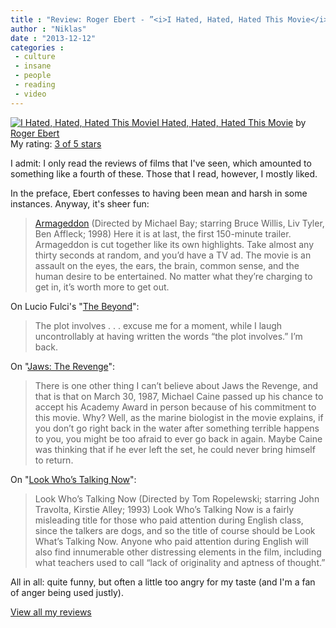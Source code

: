 ```yaml
---
title : "Review: Roger Ebert - ”<i>I Hated, Hated, Hated This Movie</i>”"
author : "Niklas"
date : "2013-12-12"
categories : 
 - culture
 - insane
 - people
 - reading
 - video
---
```


[![I Hated, Hated, Hated This Movie](https://d202m5krfqbpi5.cloudfront.net/books/1328041388m/23569.jpg)](https://www.goodreads.com/book/show/23569.I_Hated_Hated_Hated_This_Movie)[I Hated, Hated, Hated This Movie](https://www.goodreads.com/book/show/23569.I_Hated_Hated_Hated_This_Movie) by [Roger Ebert](https://www.goodreads.com/author/show/13300.Roger_Ebert)  
My rating: [3 of 5 stars](https://www.goodreads.com/review/show/777915531)  
  
I admit: I only read the reviews of films that I've seen, which amounted to something like a fourth of these. Those that I read, however, I mostly liked.  
  
In the preface, Ebert confesses to having been mean and harsh in some instances. Anyway, it's sheer fun:  
  

> [Armageddon](https://en.wikipedia.org/wiki/Armageddon_(1998_film)) (Directed by Michael Bay; starring Bruce Willis, Liv Tyler, Ben Affleck; 1998) Here it is at last, the first 150-minute trailer. Armageddon is cut together like its own highlights. Take almost any thirty seconds at random, and you’d have a TV ad. The movie is an assault on the eyes, the ears, the brain, common sense, and the human desire to be entertained. No matter what they’re charging to get in, it’s worth more to get out.

  
  
On Lucio Fulci's "[The Beyond](https://en.wikipedia.org/wiki/The_Beyond_(film))":  
  

> The plot involves . . . excuse me for a moment, while I laugh uncontrollably at having written the words “the plot involves.” I’m back.

  
  
On "[Jaws: The Revenge](https://en.wikipedia.org/wiki/Jaws:_The_Revenge)":  
  

> There is one other thing I can’t believe about Jaws the Revenge, and that is that on March 30, 1987, Michael Caine passed up his chance to accept his Academy Award in person because of his commitment to this movie. Why? Well, as the marine biologist in the movie explains, if you don’t go right back in the water after something terrible happens to you, you might be too afraid to ever go back in again. Maybe Caine was thinking that if he ever left the set, he could never bring himself to return.

  
  
On "[Look Who’s Talking Now](https://en.wikipedia.org/wiki/Look_Who's_Talking_Now)":  
  

> Look Who’s Talking Now (Directed by Tom Ropelewski; starring John Travolta, Kirstie Alley; 1993) Look Who’s Talking Now is a fairly misleading title for those who paid attention during English class, since the talkers are dogs, and so the title of course should be Look What’s Talking Now. Anyone who paid attention during English will also find innumerable other distressing elements in the film, including what teachers used to call “lack of originality and aptness of thought.”

  
  
All in all: quite funny, but often a little too angry for my taste (and I'm a fan of anger being used justly).  
  
[View all my reviews](https://www.goodreads.com/review/list/2106358-niklas-pivic)
